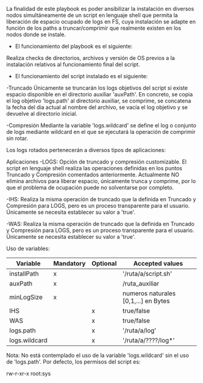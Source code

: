 La finalidad de este playbook es poder ansibilizar la instalación en diversos nodos simultáneamente de un script en lenguaje shell que permita la liberación de espacio ocupado de logs en FS, cuya instalación se adapte en función de los paths a truncar/comprimir que realmente existen en los nodos donde se instale.


* El funcionamiento del playbook es el siguiente:

Realiza checks de directorios, archivos y versión de OS previos a la instalación relativos al funcionamiento final del script.

* El funcionamiento del script instalado es el siguiente:

 -Truncado
  Únicamente se truncarán los logs objetivos del script si existe espacio disponible en el directorio auxiliar 'auxPath'. En concreto, se copia el log objetivo 'logs.path' al directorio auxiliar, se comprime, se concatena la fecha del dia actual al nombre del archivo, se vacía el log objetivo y se devuelve al directorio inicial. 
  
 -Compresión
  Mediante la variable 'logs.wildcard' se define el log o conjunto de logs mediante wildcard en el que se ejecutará la operación de comprimir sin rotar.
 
Los logs rotados pertenecerán a diversos tipos de aplicaciones:

Aplicaciones
 -LOGS: Opción de truncado y compresión customizable. El script en lenguaje shell realiza las operaciones definidas en los puntos Truncado y Compresión comentados anteriormente. Actualmente NO elimina archivos para liberar espacio, únicamente trunca y comprime, por lo que el problema de ocupación puede no solventarse por completo.
 
 -IHS: Realiza la misma operación de truncado que la definida en Truncado y Compresión para LOGS, pero es un proceso transparente para el usuario. Únicamente se necesita establecer su valor a 'true'.
 
 -WAS: Realiza la misma operación de truncado que la definida en Truncado y Compresión para LOGS, pero es un proceso transparente para el usuario. Únicamente se necesita establecer su valor a 'true'.

Uso de variables:

| Variable | Mandatory | Optional | Accepted values |
| ------ | ------ | ------ | ------ |
| installPath | x |  | '/ruta/a/script.sh' |
| auxPath | x |  |  /ruta_auxiliar| 
| minLogSize |x| | numeros naturales [0,1,...] en Bytes |
| IHS | |x| true/false |
| WAS | |x| true/false |
| logs.path | |x| '/ruta/a/log' |
| logs.wildcard| |x| '/ruta/a/????/log*' |

Nota: No está contemplado el uso de la variable 'logs.wildcard' sin el uso de 'logs.path'.
Por defecto, los permisos del script es:
 
 rw-r-xr-x root:sys 

